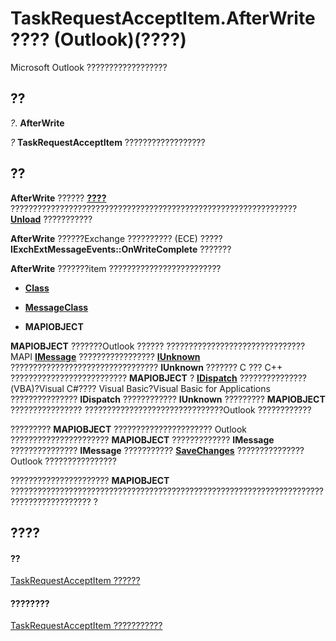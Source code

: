 
# TaskRequestAcceptItem.AfterWrite ???? (Outlook)(????)

Microsoft Outlook ??????????????????


## ??

 _?_. **AfterWrite**

 _?_ **TaskRequestAcceptItem** ??????????????????


## ??

 **AfterWrite** ?????? **[????](005b0f33-1848-101b-2119-cb15eb51f411.md)** ???????????????????????????????????????????????????????????????? **[Unload](19e89fda-1887-ad50-5db3-a1bb2ad77261.md)** ???????????

 **AfterWrite** ??????Exchange ?????????? (ECE) ????? **IExchExtMessageEvents::OnWriteComplete** ???????

 **AfterWrite** ???????item ?????????????????????????


-  **[Class](d829ebf5-ec8a-7c4f-89c2-49c194339672.md)**
    
-  **[MessageClass](817ffe01-109d-5121-96c9-d4738b1dfd91.md)**
    
-  **MAPIOBJECT**
    
 **MAPIOBJECT** ???????Outlook ?????? ??????????????????????????????? MAPI **[IMessage](http://msdn.microsoft.com/en-us/library/cc842097%28office.14%29.aspx)** ????????????????? **[IUnknown](http://msdn.microsoft.com/en-us/library/ms680509%28VS.85%29.aspx)** ????????????????????????????????? **IUnknown** ??????? C ??? C++ ?????????????????????????? **MAPIOBJECT** ? **[IDispatch](http://msdn.microsoft.com/en-us/library/ms221608.aspx)** ???????????????(VBA)?Visual C#???? Visual Basic?Visual Basic for Applications ??????????????? **IDispatch** ???????????? **IUnknown** ????????? **MAPIOBJECT** ???????????????? ???????????????????????????????Outlook ????????????

?????????  **MAPIOBJECT** ?????????????????????? Outlook ?????????????????????? **MAPIOBJECT** ????????????? **IMessage** ??????????????? **IMessage** ??????????? **[SaveChanges](http://msdn.microsoft.com/en-us/library/cc842181%28office.14%29.aspx)** ???????????????Outlook ????????????????

??????????????????????  **MAPIOBJECT** ???????????????????????????????????????????????????????????????????????????????????????? ?


## ????


#### ??


[TaskRequestAcceptItem ??????](a2905f72-0a67-b07d-7f85-84fe4de17c25.md)
#### ????????


[TaskRequestAcceptItem ???????????](http://msdn.microsoft.com/library/fe91c4cc-f505-11d8-0d0a-84fc4d355651%28Office.15%29.aspx)
